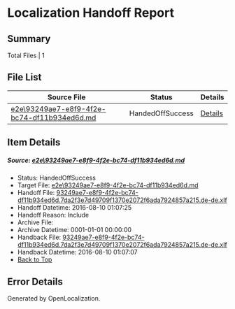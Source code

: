 # <a name='report-top'></a> Localization Handoff Report

## Summary
 Total Files | 1

## File List
 Source File | Status | Details 
 ----------- | ------ | ------- 
 [e2e\93249ae7-e8f9-4f2e-bc74-df11b934ed6d.md](https://github.com/OpenLocalizationTestOrg/oltest/blob/9c4d678d7125017987d963e65f5bcf7f1bb7da62/e2e/93249ae7-e8f9-4f2e-bc74-df11b934ed6d.md) | HandedOffSuccess | [Details](#c9d955988b3f5ef6d59bfe4096173d6e8918be9d1)

## Item Details
##### <a name='c9d955988b3f5ef6d59bfe4096173d6e8918be9d1'></a> Source: [e2e\93249ae7-e8f9-4f2e-bc74-df11b934ed6d.md](https://github.com/OpenLocalizationTestOrg/oltest/blob/9c4d678d7125017987d963e65f5bcf7f1bb7da62/e2e/93249ae7-e8f9-4f2e-bc74-df11b934ed6d.md)
* Status: HandedOffSuccess
* Target File: [e2e\93249ae7-e8f9-4f2e-bc74-df11b934ed6d.md](https://github.com/OpenLocalizationTestOrg/ol-test-dede/blob/fd212eb5587b5f8619c8080d7d3e26e5d690af13/e2e/93249ae7-e8f9-4f2e-bc74-df11b934ed6d.md)
* Handoff File: [93249ae7-e8f9-4f2e-bc74-df11b934ed6d.7da2f3e7d49709f1370e2072f6ada7924857a215.de-de.xlf](https://github.com/OpenLocalizationTestOrg/olhandoff-e2e/blob/e6b5d5255ce60a144a7c6560c574013a86c4137c/ol-handoff/OpenLocalizationTestOrg/ol-test-dede/ci/ht/93249ae7-e8f9-4f2e-bc74-df11b934ed6d.7da2f3e7d49709f1370e2072f6ada7924857a215.de-de.xlf)
* Handoff Datetime: 2016-08-10 01:07:25
* Handoff Reason: Include
* Archive File: 
* Archive Datetime: 0001-01-01 00:00:00
* Handback File: [93249ae7-e8f9-4f2e-bc74-df11b934ed6d.7da2f3e7d49709f1370e2072f6ada7924857a215.de-de.xlf](https://github.com/OpenLocalizationTestOrg/olhandback-e2e/blob/8579e72662cdf8ecea592f2524de0f7ad9af9c6c/ol-handback/OpenLocalizationTestOrg/ol-test-dede/ci/ht/93249ae7-e8f9-4f2e-bc74-df11b934ed6d.7da2f3e7d49709f1370e2072f6ada7924857a215.de-de.xlf)
* Handback Datetime: 2016-08-10 01:07:07
* [Back to Top](#report-top)


## Error Details

Generated by OpenLocalization.
